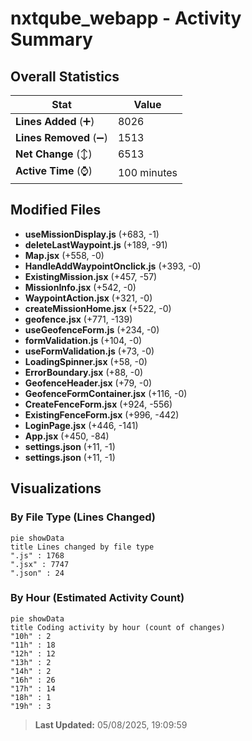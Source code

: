 # nxtqube_webapp - Activity Summary 

## Overall Statistics

| Stat                   | Value                                                             |
| ---------------------- | ----------------------------------------------------------------- |
| **Lines Added** (➕)   | 8026                                          |
| **Lines Removed** (➖) | 1513                                        |
| **Net Change** (↕)    | 6513                |
| **Active Time** (⌚)   | 100 minutes |


## Modified Files
- **useMissionDisplay.js** (+683, -1)
- **deleteLastWaypoint.js** (+189, -91)
- **Map.jsx** (+558, -0)
- **HandleAddWaypointOnclick.js** (+393, -0)
- **ExistingMission.jsx** (+457, -57)
- **MissionInfo.jsx** (+542, -0)
- **WaypointAction.jsx** (+321, -0)
- **createMissionHome.jsx** (+522, -0)
- **geofence.jsx** (+771, -139)
- **useGeofenceForm.js** (+234, -0)
- **formValidation.js** (+104, -0)
- **useFormValidation.js** (+73, -0)
- **LoadingSpinner.jsx** (+58, -0)
- **ErrorBoundary.jsx** (+88, -0)
- **GeofenceHeader.jsx** (+79, -0)
- **GeofenceFormContainer.jsx** (+116, -0)
- **CreateFenceForm.jsx** (+924, -556)
- **ExistingFenceForm.jsx** (+996, -442)
- **LoginPage.jsx** (+446, -141)
- **App.jsx** (+450, -84)
- **settings.json** (+11, -1)
- **settings.json** (+11, -1)

## Visualizations

### By File Type (Lines Changed)

```mermaid
pie showData
title Lines changed by file type
".js" : 1768
".jsx" : 7747
".json" : 24
```

### By Hour (Estimated Activity Count)

```mermaid
pie showData
title Coding activity by hour (count of changes)
"10h" : 2
"11h" : 18
"12h" : 12
"13h" : 2
"14h" : 2
"16h" : 26
"17h" : 14
"18h" : 1
"19h" : 3
```


> **Last Updated:** 05/08/2025, 19:09:59